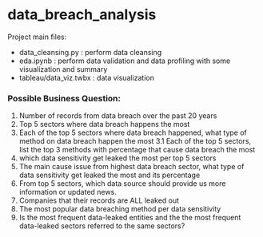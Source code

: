 # data_breach_analysis
Project main files:
- data_cleansing.py : perform data cleansing 
- eda.ipynb : perform data validation and data profiling with some visualization and summary
- tableau/data_viz.twbx : data visualization 

### Possible Business Question:
1. Number of records from data breach over the past 20 years
2. Top 5 sectors where data breach happens the most
3. Each of the top 5 sectors where data breach happened, what type of method on data breach happen the most
3.1 Each of the top 5 sectors, list the top 3 methods with percentage that cause data breach the most
4. which data sensitivity get leaked the most per top 5 sectors
5. The main cause issue from highest data breach sector, what type of data sensitivity get leaked the most and its percentage
6. From top 5 sectors, which data source should provide us more information or updated news.
7. Companies that their records are ALL leaked out
8. The most popular data breaching method per data sensitivity
9. Is the most frequent data-leaked entities and the the most frequent data-leaked sectors referred to the same sectors? 